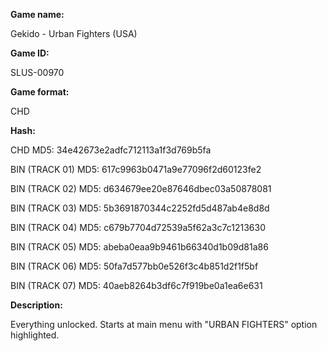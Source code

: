 **Game name:**

Gekido - Urban Fighters (USA)

**Game ID:**

SLUS-00970

**Game format:**

CHD

**Hash:**

CHD MD5: 34e42673e2adfc712113a1f3d769b5fa

BIN (TRACK 01) MD5: 617c9963b0471a9e77096f2d60123fe2

BIN (TRACK 02) MD5: d634679ee20e87646dbec03a50878081

BIN (TRACK 03) MD5: 5b3691870344c2252fd5d487ab4e8d8d

BIN (TRACK 04) MD5: c679b7704d72539a5f62a3c7c1213630

BIN (TRACK 05) MD5: abeba0eaa9b9461b66340d1b09d81a86

BIN (TRACK 06) MD5: 50fa7d577bb0e526f3c4b851d2f1f5bf

BIN (TRACK 07) MD5: 40aeb8264b3df6c7f919be0a1ea6e631

**Description:**

Everything unlocked. Starts at main menu with "URBAN FIGHTERS" option highlighted.